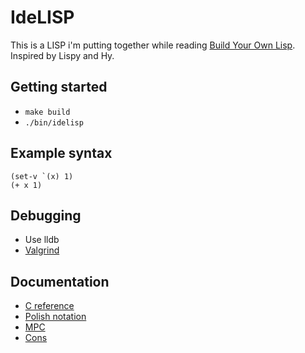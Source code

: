 # IdeLISP
This is a LISP i'm putting together while reading [Build Your Own Lisp](http://www.buildyourownlisp.com/). Inspired by Lispy and Hy.

## Getting started
- `make build`
- `./bin/idelisp`

## Example syntax

```
(set-v `(x) 1)
(+ x 1)
```

## Debugging
- Use lldb
- [Valgrind](https://valgrind.org/)

## Documentation
- [C reference](https://en.cppreference.com/w/c)
- [Polish notation](https://en.wikipedia.org/wiki/Polish_notation)
- [MPC](https://github.com/orangeduck/mpc)
- [Cons](https://en.wikipedia.org/wiki/Cons)
